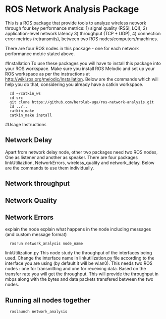 # ROS Network Analysis Package
This is a ROS package that provide tools to analyze wireless network through four key performance metrics: 1) signal quality (RSSI, LQI); 2) application-level network latency 3) throughput (TCP + UDP), 4) connection error metrics (retransmits), between two ROS nodes/computers/machines.

There are four ROS nodes in this package - one for each network performance metric stated above.

#Installation
To use these packages you will have to install this package into your ROS workspace. Make sure you install ROS Melodic and set up your ROS workspace as per the instructions at http://wiki.ros.org/melodic/Installation.  Below are the commands which will help you do that, considering you already have a catkin workspace.
```
  cd ~/catkin_ws
  cd src
  git clone https://github.com/herolab-uga/ros-network-analysis.git
  cd ../..
  catkin_make
  catkin_make install
```
#Usage Instructions

## Network Delay 
Apart from network delay node, other two packages need two ROS nodes, One as listener and another as speaker. There are four packages linkUtiliaztion, NetworkErrors, wireless_quality and network_delay. Below are the commands to use them individually.

## Network throughput

## Network Quality

## Network Errors

explain the node
explain what happens in the node including messages (and custom message format)
```
  rosrun network_analysis node_name
```

linkUtilization.py
This node study the throughput of the interfaces being used. Change the interface name in linkutilization.py file according to the interface you are using (by default it will be wlan0). This needs two ROS nodes : one for transmitting and one for receiving data. Based on the transfer rate you will get the throughput. This will provide the throughput in mbps along with the bytes and data packets transfered between the two nodes.

## Running all nodes together

```
  roslaunch network_analysis
```
